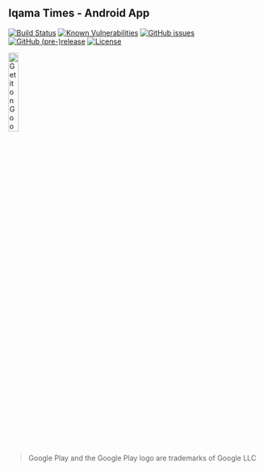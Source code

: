 ## Iqama Times - Android App

[![Build Status](https://travis-ci.org/amrabed/IqamaTimes.svg?branch=master)](https://travis-ci.org/amrabed/IqamaTimes)
[![Known Vulnerabilities](https://snyk.io/test/github/amrabed/IqamaTimes/badge.svg?targetFile=build.gradle)](https://snyk.io/test/github/amrabed/IqamaTimes?targetFile=build.gradle)
[![GitHub issues](https://img.shields.io/github/issues/amrabed/IqamaTimes.svg)](https://github.com/amrabed/IqamaTimes/issues)
[![GitHub (pre-)release](https://img.shields.io/github/release/amrabed/IqamaTimes/all.svg)](https://github.com/amrabed/IqamaTimes/releases)
[![License](https://img.shields.io/badge/license-MIT-blue.svg)](LICENSE)

<a href='https://play.google.com/store/apps/details?id=community.icb.iqama&pcampaignid=MKT-Other-global-all-co-prtnr-py-PartBadge-Mar2515-1' target="_blank"><img alt='Get it on Google Play' src='https://play.google.com/intl/en_us/badges/images/generic/en_badge_web_generic.png' width="20%"/></a>
> Google Play and the Google Play logo are trademarks of Google LLC
